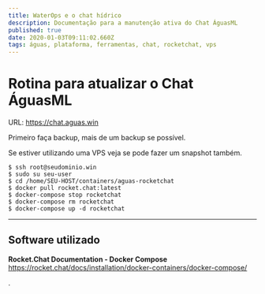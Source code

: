 ```yaml
---
title: WaterOps e o chat hídrico
description: Documentação para a manutenção ativa do Chat ÁguasML
published: true
date: 2020-01-03T09:11:02.660Z
tags: águas, plataforma, ferramentas, chat, rocketchat, vps
---
```


# Rotina para atualizar o Chat ÁguasML

URL: https://chat.aguas.win

Primeiro faça backup, mais de um backup se possível.

Se estiver utilizando uma VPS veja se pode fazer um snapshot também.


```text
$ ssh root@seudominio.win
$ sudo su seu-user
$ cd /home/SEU-HOST/containers/aguas-rocketchat
$ docker pull rocket.chat:latest
$ docker-compose stop rocketchat
$ docker-compose rm rocketchat
$ docker-compose up -d rocketchat
```




-----


## Software utilizado

**Rocket.Chat Documentation - Docker Compose**
https://rocket.chat/docs/installation/docker-containers/docker-compose/

.